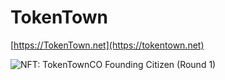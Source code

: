 # TokenTown

[https://TokenTown.net](https://tokentown.net)

![NFT: TokenTownCO Founding Citizen (Round 1)](../.gitbook/assets/NFT\_TTCO\_Founding-Citizen\_01.png)

